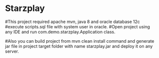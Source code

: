 # Starzplay

#This project required apache mvn, java 8 and oracle database 12c
#execute scripts.sql file with system user in oracle.
#Open project using any IDE and run com.demo.starzplay.Application class.

#Also you can build project from mvn clean install command and generate jar file in project target folder with name starzplay.jar and deploy it on any server.
